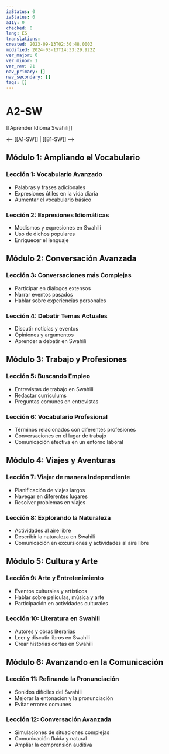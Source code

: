 ```yaml
---
iaStatus: 0
iaStatus: 0
a11y: 0
checked: 0
lang: ES
translations: 
created: 2023-09-13T02:30:48.000Z
modified: 2024-03-13T14:33:29.922Z
ver_major: 0
ver_minor: 1
ver_rev: 21
nav_primary: []
nav_secondary: []
tags: []
---
```

# A2-SW

[[Aprender Idioma Swahili]]

<-- [[A1-SW]] | [[B1-SW]] -->

## Módulo 1: Ampliando el Vocabulario

### Lección 1: Vocabulario Avanzado

- Palabras y frases adicionales
- Expresiones útiles en la vida diaria
- Aumentar el vocabulario básico

### Lección 2: Expresiones Idiomáticas

- Modismos y expresiones en Swahili
- Uso de dichos populares
- Enriquecer el lenguaje

## Módulo 2: Conversación Avanzada

### Lección 3: Conversaciones más Complejas

- Participar en diálogos extensos
- Narrar eventos pasados
- Hablar sobre experiencias personales

### Lección 4: Debatir Temas Actuales

- Discutir noticias y eventos
- Opiniones y argumentos
- Aprender a debatir en Swahili

## Módulo 3: Trabajo y Profesiones

### Lección 5: Buscando Empleo

- Entrevistas de trabajo en Swahili
- Redactar currículums
- Preguntas comunes en entrevistas

### Lección 6: Vocabulario Profesional

- Términos relacionados con diferentes profesiones
- Conversaciones en el lugar de trabajo
- Comunicación efectiva en un entorno laboral

## Módulo 4: Viajes y Aventuras

### Lección 7: Viajar de manera Independiente

- Planificación de viajes largos
- Navegar en diferentes lugares
- Resolver problemas en viajes

### Lección 8: Explorando la Naturaleza

- Actividades al aire libre
- Describir la naturaleza en Swahili
- Comunicación en excursiones y actividades al aire libre

## Módulo 5: Cultura y Arte

### Lección 9: Arte y Entretenimiento

- Eventos culturales y artísticos
- Hablar sobre películas, música y arte
- Participación en actividades culturales

### Lección 10: Literatura en Swahili

- Autores y obras literarias
- Leer y discutir libros en Swahili
- Crear historias cortas en Swahili

## Módulo 6: Avanzando en la Comunicación

### Lección 11: Refinando la Pronunciación

- Sonidos difíciles del Swahili
- Mejorar la entonación y la pronunciación
- Evitar errores comunes

### Lección 12: Conversación Avanzada

- Simulaciones de situaciones complejas
- Comunicación fluida y natural
- Ampliar la comprensión auditiva

